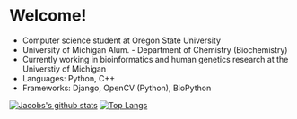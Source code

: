 # Welcome!
* Computer science student at Oregon State University
* University of Michigan Alum. - Department of Chemistry (Biochemistry)
* Currently working in bioinformatics and human genetics research at the Universtiy of Michigan
* Languages: Python, C++
* Frameworks: Django, OpenCV (Python), BioPython 

[![Jacobs's github stats](https://github-readme-stats.vercel.app/api?username=JacobO1994&theme=blueberry)](https://github.com/JacobO1994/github-readme-stats)
[![Top Langs](https://github-readme-stats.vercel.app/api/top-langs/?username=JacobO1994&layout=compact&theme=blueberry)](https://github.com/JacobO1994/github-readme-stats)

